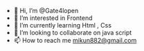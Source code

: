 - 👋 Hi, I’m @Gate4lopen
- 👀 I’m interested in Frontend 
- 🌱 I’m currently learning Html , Css
- 💞️ I’m looking to collaborate on java script 
- 📫 How to reach me mikun882@gmail.com

<!---
Gate4lopen/Gate4lopen is a ✨ special ✨ repository because its `README.md` (this file) appears on your GitHub profile.
You can click the Preview link to take a look at your changes.
--->

